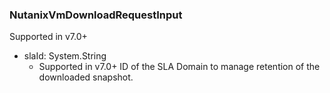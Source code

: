 ### NutanixVmDownloadRequestInput
Supported in v7.0+

- slaId: System.String
  - Supported in v7.0+
ID of the SLA Domain to manage retention of the downloaded snapshot.
